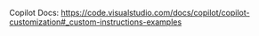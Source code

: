 Copilot Docs: https://code.visualstudio.com/docs/copilot/copilot-customization#_custom-instructions-examples

